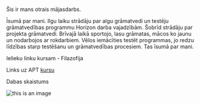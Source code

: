 Šis ir mans otrais mājasdarbs.

Īsumā par mani. Ilgu laiku strādāju par algu grāmatvedi un testēju grāmatvedības programmu Horizon darba vajadzībām. Šobrīd strādāju par projekta grāmatvedi. Brīvajā laikā sportojo, lasu grāmatas, mācos ko jaunu un nodarbojos ar rokdarbiem. Vēlos iemācīties testēt programmas, jo redzu līdzības starp testēšanu un grāmatvedības procesiem. Tas īsumā par mani.


Ielieku linku kursam - Filazofija

Links uz APT [kursu](https://estudijas.lu.lv/enrol/index.php?id=4256)

Dabas skaistums

![this is an image](https://picsum.photos/200/308)


